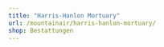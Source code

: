 ```yaml
---
title: "Harris-Hanlon Mortuary"
url: /mountainair/harris-hanlon-mortuary/
shop: Bestattungen
---
```

